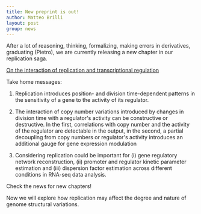 ```yaml
---
title: New preprint is out!
author: Matteo Brilli
layout: post
group: news
---
```

After a lot of reasoning, thinking, formalizing, making errors in derivatives,
graduating (Pietro), we are currently releasing a new chapter in our replication saga.

[On the interaction of replication and transcriptional regulation](https://www.biorxiv.org/content/10.1101/2023.03.20.533469v1)

Take home messages:
1. Replication introduces position- and division time-dependent patterns in the sensitivity of a gene to the activity of its regulator.

2. The interaction of copy number variations introduced by changes in division time with
a regulator's activity can be constructive or destructive. In the first, correlations with copy number and the activity of the regulator
are detectable in the output, in the second, a partial decoupling from copy numbers or regulator's activity introduces an additional 
gauge for gene expression modulation

3. Considering replication could be important for (i) gene regulatory network reconstruction,  (ii)
promoter and regulator kinetic parameter estimation and (iii) dispersion factor estimation across different conditions in RNA-seq data analysis.

Check the news for new chapters!

Now we will explore how replication may affect the degree and nature of
genome structural variations.